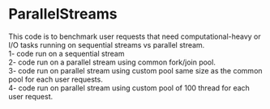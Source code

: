 # ParallelStreams

This code is to benchmark user requests that need computational-heavy or I/O tasks running on sequential streams vs parallel stream.  
1- code run on a sequential stream  
2- code run on a parallel stream using common fork/join pool.  
3- code run on parallel stream using custom pool same size as the common pool for each user requests.  
4- code run on parallel stream using custom pool of 100 thread for each user request. 
